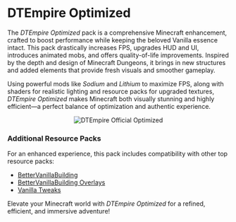 # DTEmpire Optimized

The *DTEmpire Optimized* pack is a comprehensive Minecraft enhancement, crafted to boost performance while keeping the beloved Vanilla essence intact. This pack drastically increases FPS, upgrades HUD and UI, introduces animated mobs, and offers quality-of-life improvements. Inspired by the depth and design of Minecraft Dungeons, it brings in new structures and added elements that provide fresh visuals and smoother gameplay.

Using powerful mods like *Sodium* and *Lithium* to maximize FPS, along with shaders for realistic lighting and resource packs for upgraded textures, *DTEmpire Optimized* makes Minecraft both visually stunning and highly efficient—a perfect balance of optimization and authentic experience.

<p align="center">
  <img src="https://cdn.modrinth.com/data/cached_images/8a90fa7301489dc7cbcc6f9835d5eec0bed2dd1a_0.webp" alt="DTEmpire Official Optimized">
</p>

### Additional Resource Packs
For an enhanced experience, this pack includes compatibility with other top resource packs:

- [BetterVanillaBuilding](https://modrinth.com/resourcepack/bettervanillabuilding)
- [BetterVanillaBuilding Overlays](https://modrinth.com/resourcepack/bettervanillabuildingoverlays) 
- [Vanilla Tweaks](https://vanillatweaks.net/) 

Elevate your Minecraft world with *DTEmpire Optimized* for a refined, efficient, and immersive adventure!
